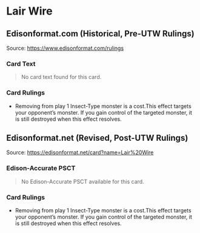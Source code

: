 # Lair Wire

## Edisonformat.com (Historical, Pre-UTW Rulings)

Source: https://www.edisonformat.com/rulings

### Card Text

> No card text found for this card.

### Card Rulings

*   Removing from play 1 Insect-Type monster is a cost.This effect targets your opponent’s monster. If you gain control of the targeted monster, it is still destroyed when this effect resolves.

## Edisonformat.net (Revised, Post-UTW Rulings)

Source: https://edisonformat.net/card?name=Lair%20Wire

### Edison-Accurate PSCT

> No Edison-Accurate PSCT available for this card.

### Card Rulings

*   Removing from play 1 Insect-Type monster is a cost.This effect targets your opponent’s monster. If you gain control of the targeted monster, it is still destroyed when this effect resolves.
            
